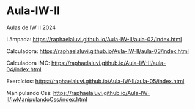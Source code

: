 # Aula-IW-II
Aulas de IW II 2024

Lâmpada: https://raphaelaluvi.github.io/Aula-IW-II/aula-02/index.html

Calculadora: https://raphaelaluvi.github.io/Aula-IW-II/aula-03/index.html

Calculadora IMC: https://raphaelaluvi.github.io/Aula-IW-II/aula-04/index.html

Exercícios: https://raphaelaluvi.github.io/Aula-IW-II/aula-05/index.html

Manipulando Css: https://raphaelaluvi.github.io/Aula-IW-II/iwManipulandoCss/index.html
